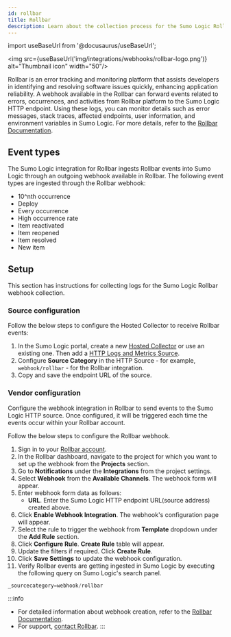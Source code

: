 ```yaml
---
id: rollbar
title: Rollbar
description: Learn about the collection process for the Sumo Logic Rollbar integration.
---
```


import useBaseUrl from '@docusaurus/useBaseUrl';

<img src={useBaseUrl('img/integrations/webhooks/rollbar-logo.png')} alt="Thumbnail icon" width="50"/>

Rollbar is an error tracking and monitoring platform that assists developers in identifying and resolving software issues quickly, enhancing application reliability. A webhook available in the Rollbar can forward events related to errors, occurrences, and activities from Rollbar platform to the Sumo Logic HTTP endpoint. Using these logs, you can monitor details such as error messages, stack traces, affected endpoints, user information, and environment variables in Sumo Logic. For more details, refer to the [Rollbar Documentation](https://docs.rollbar.com/docs).

## Event types

The Sumo Logic integration for Rollbar ingests Rollbar events into Sumo Logic through an outgoing webhook available in Rollbar. The following event types are ingested through the Rollbar webhook:
- 10^nth occurrence
- Deploy
- Every occurrence
- High occurrence rate
- Item reactivated
- Item reopened
- Item resolved
- New item

## Setup

This section has instructions for collecting logs for the Sumo Logic Rollbar webhook collection.

### Source configuration

Follow the below steps to configure the Hosted Collector to receive Rollbar events:

1. In the Sumo Logic portal, create a new [Hosted Collector](https://help.sumologic.com/docs/send-data/hosted-collectors/configure-hosted-collector/) or use an existing one. Then add a [HTTP Logs and Metrics Source](https://help.sumologic.com/docs/send-data/hosted-collectors/http-source/logs-metrics/#configure-an-httplogs-and-metrics-source).
2. Configure **Source Category** in the HTTP Source - for example, `webhook/rollbar` - for the Rollbar integration.
3. Copy and save the endpoint URL of the source.

### Vendor configuration

Configure the webhook integration in Rollbar to send events to the Sumo Logic HTTP source. Once configured, it will be triggered each time the events occur within your Rollbar account.

Follow the below steps to configure the Rollbar webhook.

1. Sign in to your [Rollbar account](https://rollbar.com/login/).
2. In the Rollbar dashboard, navigate to the project for which you want to set up the webhook from the **Projects** section.
3. Go to **Notifications** under the **Integrations** from the project settings.
4. Select **Webhook** from the **Available Channels**. The webhook form will appear.
5. Enter webhook form data as follows:
    - **URL**. Enter the Sumo Logic HTTP endpoint URL(source address) created above.
6. Click **Enable Webhook Integration**. The webhook's configuration page will appear.
7. Select the rule to trigger the webhook from **Template** dropdown under the **Add Rule** section.
8. Click **Configure Rule**. **Create Rule** table will appear.
9. Update the filters if required. Click **Create Rule**.
10. Click **Save Settings** to update the webhook configuration.
11. Verify Rollbar events are getting ingested in Sumo Logic by executing the following query on Sumo Logic's search panel.
  ```sql
  _sourcecategory=webhook/rollbar
  ```

:::info
- For detailed information about webhook creation, refer to the [Rollbar Documentation](https://docs.rollbar.com/docs/webhooks#configuration).
- For support, [contact Rollbar](https://rollbar.com/contact/?inquiryType=Support).
:::
